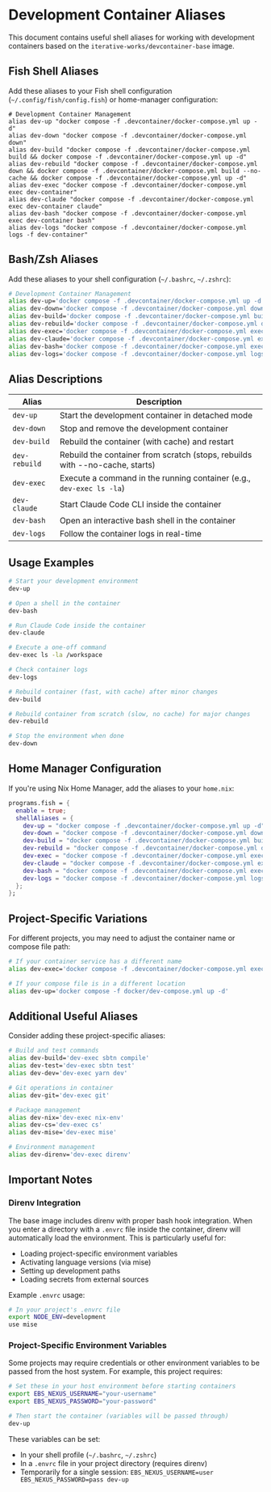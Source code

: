 # Development Container Aliases

This document contains useful shell aliases for working with development containers based on the `iterative-works/devcontainer-base` image.

## Fish Shell Aliases

Add these aliases to your Fish shell configuration (`~/.config/fish/config.fish`) or home-manager configuration:

```fish
# Development Container Management
alias dev-up "docker compose -f .devcontainer/docker-compose.yml up -d"
alias dev-down "docker compose -f .devcontainer/docker-compose.yml down"
alias dev-build "docker compose -f .devcontainer/docker-compose.yml build && docker compose -f .devcontainer/docker-compose.yml up -d"
alias dev-rebuild "docker compose -f .devcontainer/docker-compose.yml down && docker compose -f .devcontainer/docker-compose.yml build --no-cache && docker compose -f .devcontainer/docker-compose.yml up -d"
alias dev-exec "docker compose -f .devcontainer/docker-compose.yml exec dev-container"
alias dev-claude "docker compose -f .devcontainer/docker-compose.yml exec dev-container claude"
alias dev-bash "docker compose -f .devcontainer/docker-compose.yml exec dev-container bash"
alias dev-logs "docker compose -f .devcontainer/docker-compose.yml logs -f dev-container"
```

## Bash/Zsh Aliases

Add these aliases to your shell configuration (`~/.bashrc`, `~/.zshrc`):

```bash
# Development Container Management
alias dev-up='docker compose -f .devcontainer/docker-compose.yml up -d'
alias dev-down='docker compose -f .devcontainer/docker-compose.yml down'
alias dev-build='docker compose -f .devcontainer/docker-compose.yml build && docker compose -f .devcontainer/docker-compose.yml up -d'
alias dev-rebuild='docker compose -f .devcontainer/docker-compose.yml down && docker compose -f .devcontainer/docker-compose.yml build --no-cache && docker compose -f .devcontainer/docker-compose.yml up -d'
alias dev-exec='docker compose -f .devcontainer/docker-compose.yml exec dev-container'
alias dev-claude='docker compose -f .devcontainer/docker-compose.yml exec dev-container claude'
alias dev-bash='docker compose -f .devcontainer/docker-compose.yml exec dev-container bash'
alias dev-logs='docker compose -f .devcontainer/docker-compose.yml logs -f dev-container'
```

## Alias Descriptions

| Alias | Description |
|-------|-------------|
| `dev-up` | Start the development container in detached mode |
| `dev-down` | Stop and remove the development container |
| `dev-build` | Rebuild the container (with cache) and restart |
| `dev-rebuild` | Rebuild the container from scratch (stops, rebuilds with --no-cache, starts) |
| `dev-exec` | Execute a command in the running container (e.g., `dev-exec ls -la`) |
| `dev-claude` | Start Claude Code CLI inside the container |
| `dev-bash` | Open an interactive bash shell in the container |
| `dev-logs` | Follow the container logs in real-time |

## Usage Examples

```bash
# Start your development environment
dev-up

# Open a shell in the container
dev-bash

# Run Claude Code inside the container
dev-claude

# Execute a one-off command
dev-exec ls -la /workspace

# Check container logs
dev-logs

# Rebuild container (fast, with cache) after minor changes
dev-build

# Rebuild container from scratch (slow, no cache) for major changes
dev-rebuild

# Stop the environment when done
dev-down
```

## Home Manager Configuration

If you're using Nix Home Manager, add the aliases to your `home.nix`:

```nix
programs.fish = {
  enable = true;
  shellAliases = {
    dev-up = "docker compose -f .devcontainer/docker-compose.yml up -d";
    dev-down = "docker compose -f .devcontainer/docker-compose.yml down";
    dev-build = "docker compose -f .devcontainer/docker-compose.yml build && docker compose -f .devcontainer/docker-compose.yml up -d";
    dev-rebuild = "docker compose -f .devcontainer/docker-compose.yml down && docker compose -f .devcontainer/docker-compose.yml build --no-cache && docker compose -f .devcontainer/docker-compose.yml up -d";
    dev-exec = "docker compose -f .devcontainer/docker-compose.yml exec dev-container";
    dev-claude = "docker compose -f .devcontainer/docker-compose.yml exec dev-container claude";
    dev-bash = "docker compose -f .devcontainer/docker-compose.yml exec dev-container bash";
    dev-logs = "docker compose -f .devcontainer/docker-compose.yml logs -f dev-container";
  };
};
```

## Project-Specific Variations

For different projects, you may need to adjust the container name or compose file path:

```bash
# If your container service has a different name
alias dev-exec='docker compose -f .devcontainer/docker-compose.yml exec my-custom-service'

# If your compose file is in a different location
alias dev-up='docker compose -f docker/dev-compose.yml up -d'
```

## Additional Useful Aliases

Consider adding these project-specific aliases:

```bash
# Build and test commands
alias dev-build='dev-exec sbtn compile'
alias dev-test='dev-exec sbtn test'
alias dev-dev='dev-exec yarn dev'

# Git operations in container
alias dev-git='dev-exec git'

# Package management
alias dev-nix='dev-exec nix-env'
alias dev-cs='dev-exec cs'
alias dev-mise='dev-exec mise'

# Environment management
alias dev-direnv='dev-exec direnv'
```

## Important Notes

### Direnv Integration

The base image includes direnv with proper bash hook integration. When you enter a directory with a `.envrc` file inside the container, direnv will automatically load the environment. This is particularly useful for:

- Loading project-specific environment variables
- Activating language versions (via mise)
- Setting up development paths
- Loading secrets from external sources

Example `.envrc` usage:
```bash
# In your project's .envrc file
export NODE_ENV=development
use mise
```

### Project-Specific Environment Variables

Some projects may require credentials or other environment variables to be passed from the host system. For example, this project requires:

```bash
# Set these in your host environment before starting containers
export EBS_NEXUS_USERNAME="your-username"
export EBS_NEXUS_PASSWORD="your-password"

# Then start the container (variables will be passed through)
dev-up
```

These variables can be set:
- In your shell profile (`~/.bashrc`, `~/.zshrc`)
- In a `.envrc` file in your project directory (requires direnv)
- Temporarily for a single session: `EBS_NEXUS_USERNAME=user EBS_NEXUS_PASSWORD=pass dev-up`